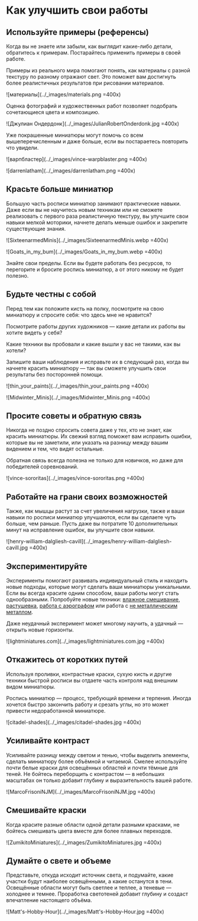 # Как улучшить свои работы

## Используйте примеры (референсы)

Когда вы не знаете или забыли, как выглядит какие-либо детали, обратитесь к примерам. Постарайтесь применить примеры в своей работе.

Примеры из реального мира помогают понять, как материалы с разной текстуру по разному отражают свет. Это поможет вам достигнуть более реалистичных результатов при рисовании материалов.

![материалы](../_images/materials.png =400x)

Оценка фотографий и художественных работ позволяет подобрать сочетающиеся цвета и композицию.

![Джулиан Ондердонк](../_images/JulianRobertOnderdonk.jpg =400x)

Уже покрашенные миниатюры могут помочь со всем вышеперечисленным и даже больше, если вы постараетесь повторить что увидели.

![варпбластер](../_images/vince-warpblaster.png =400x)

![darrenlatham](../_images/darrenlatham.png =400x)

## Красьте больше миниатюр

Большую часть росписи миниатюр занимают практические навыки. Даже если вы не научитесь новым техникам или не сможете реализовать с первого раза реалистичную текстуру, вы улучшите свои навыки мелкой моторики, начнете делать меньше ошибок и закрепите существующие знания.

![SixteenarmedMinis](../_images/SixteenarmedMinis.webp =400x)

![Goats_in_my_bum](../_images/Goats_in_my_bum.webp =400x)

Знайте свои пределы. Если вы будете работать без ресурсов, то перегорите и бросите роспись миниатюр, а от этого никому не будет полезно.

## Будьте честны с собой 

Перед тем как положите кисть на полку, посмотрите на свою миниатюру и спросите себя: что здесь мне не нравится?

Посмотрите работы других художников — какие детали их работы вы хотите видеть у себя?

Какие техники вы пробовали и какие вышли у вас не такими, как вы хотели?

Запишите ваши наблюдения и исправьте их в следующий раз, когда вы начнете красить миниатюру — так вы сможете улучшить свои результаты без посторонней помощи.

![thin_your_paints](../_images/thin_your_paints.png =400x)

![Midwinter_Minis](../_images/Midwinter_Minis.png =400x)

## Просите советы и обратную связь 

Никогда не поздно спросить совета даже у тех, кто не знает, как красить миниатюры. Их свежий взгляд поможет вам исправить ошибки, которые вы не заметили, или указать на разницу между вашим видением и тем, что видят остальные.

Обратная связь всегда полезна не только для новичков, но даже для победителей соревнований.

![vince-sororitas](../_images/vince-sororitas.png =400x)

## Работайте на грани своих возможностей

Также, как мышцы растут за счет увеличения нагрузки, также и ваши навыки по росписи миниатюр улучшаются, если вы сделаете чуть больше, чем раньше. Пусть даже вы потратите 10 дополнительных минут на исправление ошибок, вы улучшите свои навыки.

![henry-william-dalgliesh-cavill](../_images/henry-william-dalgliesh-cavill.jpg =400x)
 
## Экспериментируйте

Эксперименты помогают развивать индивидуальный стиль и находить новые подходы, которые могут сделать ваши миниатюры уникальными. Если вы всегда красите одним способом, ваши работы могут стать однообразными. Попробуйте новые техники: [влажное смешивание](../methods/wet-blending.md), [растушевка](../methods/feathering.md), [работа с аэрографом](../inventory/airbrush.md) или работа с [не металлическим металлом](../methods/non-metalic-metal.md). 

Даже неудачный эксперимент может многому научить, а удачный — открыть новые горизонты.

![lightminiatures.com](../_images/lightminiatures.com.jpg =400x)

## Откажитесь от коротких путей

Используя проливки, контрастные краски, сухую кисть и другие техники быстрой росписи вы отдаете часть контроля над внешним видом миниатюры.

Роспись миниатюр — процесс, требующий времени и терпения. Иногда хочется быстро закончить работу и срезать углы, но это может привести недоработанной миниатюре.

![citadel-shades](../_images/citadel-shades.jpg =400x)

## Усиливайте контраст

Усиливайте разницу между светом и тенью, чтобы выделить элементы, сделать миниатюру более объёмной и читаемой. Смелее используйте почти белые краски для освещённых областей и почти тёмные для теней. Не бойтесь переборщить с контрастом — в небольших масштабах он только добавит глубину и выразительность вашей работе.

![MarcoFrisoniNJM](../_images/MarcoFrisoniNJM.jpg =400x)

## Смешивайте краски

Когда красите разные области одной детали разными красками, не бойтесь смешивать цвета вместе для более плавных переходов.

![ZumikitoMiniatures](../_images/ZumikitoMiniatures.jpg =400x)

## Думайте о свете и объеме

Представьте, откуда исходит источник света, и подумайте, какие участки будут наиболее освещёнными, а какие останутся в тени. Освещённые области могут быть светлее и теплее, а теневые — холоднее и темнее. Проработка светотеней добавит глубину и создаст впечатление настоящего объёма.

![Matt's-Hobby-Hour](../_images/Matt's-Hobby-Hour.jpg =400x)
 